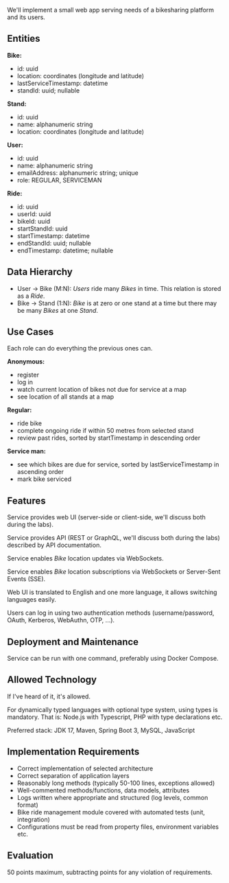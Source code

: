 We'll implement a small web app serving needs of a bikesharing platform and its users.

## Entities

**Bike:**
- id: uuid
- location: coordinates (longitude and latitude)
- lastServiceTimestamp: datetime
- standId: uuid; nullable

**Stand:**
- id: uuid
- name: alphanumeric string
- location: coordinates (longitude and latitude)

**User:**
- id: uuid
- name: alphanumeric string
- emailAddress: alphanumeric string; unique
- role: REGULAR, SERVICEMAN

**Ride:**
- id: uuid
- userId: uuid
- bikeId: uuid
- startStandId: uuid
- startTimestamp: datetime
- endStandId: uuid; nullable
- endTimestamp: datetime; nullable


## Data Hierarchy

- User -> Bike (M:N): _Users_ ride many _Bikes_ in time. This relation is stored as a _Ride_.
- Bike -> Stand (1:N): _Bike_ is at zero or one stand at a time but there may be many _Bikes_ at one _Stand_.


## Use Cases

Each role can do everything the previous ones can.

**Anonymous:**
- register
- log in
- watch current location of bikes not due for service at a map
- see location of all stands at a map

**Regular:**
- ride bike
- complete ongoing ride if within 50 metres from selected stand
- review past rides, sorted by startTimestamp in descending order

**Service man:**
- see which bikes are due for service, sorted by lastServiceTimestamp in ascending order
- mark bike serviced


## Features

Service provides web UI (server-side or client-side, we'll discuss both during the labs).

Service provides API (REST or GraphQL, we'll discuss both during the labs) described by API documentation.

Service enables _Bike_ location updates via WebSockets.

Service enables _Bike_ location subscriptions via WebSockets or Server-Sent Events (SSE).

Web UI is translated to English and one more language, it allows switching languages easily.

Users can log in using two authentication methods (username/password, OAuth, Kerberos, WebAuthn, OTP, ...).


## Deployment and Maintenance

Service can be run with one command, preferably using Docker Compose.


## Allowed Technology

If I've heard of it, it's allowed.

For dynamically typed languages with optional type system, using types is mandatory. That is: Node.js with Typescript, PHP with type declarations etc.

Preferred stack: JDK 17, Maven, Spring Boot 3, MySQL, JavaScript


## Implementation Requirements

- Correct implementation of selected architecture
- Correct separation of application layers
- Reasonably long methods (typically 50-100 lines, exceptions allowed)
- Well-commented methods/functions, data models, attributes
- Logs written where appropriate and structured (log levels, common format)
- Bike ride management module covered with automated tests (unit, integration)
- Configurations must be read from property files, environment variables etc.


## Evaluation

50 points maximum, subtracting points for any violation of requirements.
